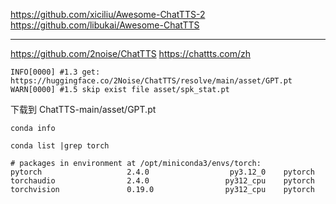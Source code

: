 https://github.com/xiciliu/Awesome-ChatTTS-2
https://github.com/libukai/Awesome-ChatTTS


--- 
https://github.com/2noise/ChatTTS
https://chattts.com/zh

```
INFO[0000] #1.3 get: https://huggingface.co/2Noise/ChatTTS/resolve/main/asset/GPT.pt 
WARN[0000] #1.5 skip exist file asset/spk_stat.pt 
```
下载到 ChatTTS-main/asset/GPT.pt


```
conda info

conda list |grep torch

# packages in environment at /opt/miniconda3/envs/torch:
pytorch                   2.4.0                  py3.12_0    pytorch
torchaudio                2.4.0                 py312_cpu    pytorch
torchvision               0.19.0                py312_cpu    pytorch
```